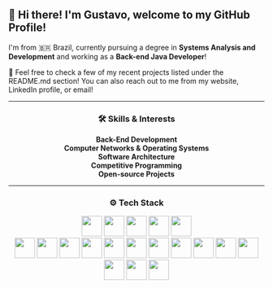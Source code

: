 ## 👋 Hi there! I'm Gustavo, welcome to my GitHub Profile!

I'm from 🇧🇷 Brazil, currently pursuing a degree in **Systems Analysis and Development** and working as a **Back-end Java Developer**!

🚀 Feel free to check a few of my recent projects listed under the README.md section! You can also reach out to me from my website, LinkedIn profile, or email!

---

<div align="center">
  <h3> 🛠️ Skills & Interests </h3>
  <b>Back-End Development</b><br>
  <b>Computer Networks & Operating Systems</b><br>
  <b>Software Architecture</b><br>
  <b>Competitive Programming</b><br>
  <b>Open-source Projects</b>
</div>

---
<div align="center">
  <h3> ⚙️ Tech Stack </h3>
  <img src="https://img.shields.io/badge/Go-%2300ADD8?style=for-the-badge&logo=go&logoColor=white" height="40" />
  <img src="https://img.shields.io/badge/Java-%23ED8B00?style=for-the-badge&logo=openjdk&logoColor=white" height="40" />
  <img src="https://img.shields.io/badge/Elixir-%234F2A92?style=for-the-badge&logo=elixir&logoColor=white" height="40" />
  <img src="https://img.shields.io/badge/C-%2300599C?style=for-the-badge&logo=c&logoColor=white" height="40" />
  <img src="https://img.shields.io/badge/C++-%2300599C?style=for-the-badge&logo=c%2B%2B&logoColor=white" height="40" />
  
  <br>

  <img src="https://img.shields.io/badge/Spring-%236DB33F?style=for-the-badge&logo=spring&logoColor=white" height="40" />
  <img src="https://img.shields.io/badge/Phoenix-%23F93D00?style=for-the-badge&logo=phoenix-framework&logoColor=white" height="40" />
  <img src="https://img.shields.io/badge/PostgreSQL-%23336791?style=for-the-badge&logo=postgresql&logoColor=white" height="40" />
  <img src="https://img.shields.io/badge/MongoDB-%2347A248?style=for-the-badge&logo=mongodb&logoColor=white" height="40" />
  <img src="https://img.shields.io/badge/Redis-%23DC382D?style=for-the-badge&logo=redis&logoColor=white" height="40" />
  <img src="https://img.shields.io/badge/Docker-%230db7ed?style=for-the-badge&logo=docker&logoColor=white" height="40" />
  <img src="https://img.shields.io/badge/Kubernetes-%23326ce5?style=for-the-badge&logo=kubernetes&logoColor=white" height="40" />
  <img src="https://img.shields.io/badge/Git-%23F05033?style=for-the-badge&logo=git&logoColor=white" height="40" />
  <img src="https://img.shields.io/badge/AWS-%23FF9900?style=for-the-badge&logo=amazonaws&logoColor=white" height="40" />
  <img src="https://img.shields.io/badge/Terraform-%235835CC?style=for-the-badge&logo=terraform&logoColor=white" height="40" />
  <img src="https://img.shields.io/badge/Jenkins-%23D24939?style=for-the-badge&logo=jenkins&logoColor=white" height="40" />
  <img src="https://img.shields.io/badge/Swagger-%2385EA2D?style=for-the-badge&logo=swagger&logoColor=black" height="40" />
  <img src="https://img.shields.io/badge/RabbitMQ-%23FF6600?style=for-the-badge&logo=rabbitmq&logoColor=white" height="40" />
  <img src="https://img.shields.io/badge/Kafka-%23231F20?style=for-the-badge&logo=apache-kafka&logoColor=white" height="40" />
</div>

